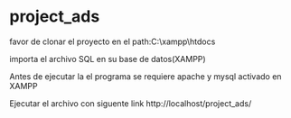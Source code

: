 # project_ads

favor de clonar el proyecto en el path:C:\xampp\htdocs

importa el archivo SQL en su base de datos(XAMPP)

Antes de ejecutar la el programa se requiere apache y mysql activado en XAMPP

Ejecutar el archivo con siguente link http://localhost/project_ads/
